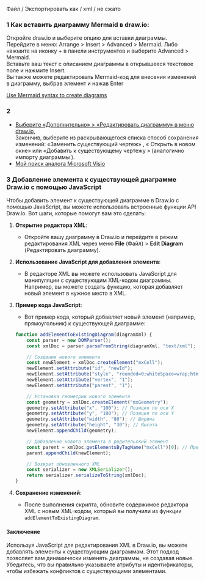 Файл / Экспортировать как / xml / не сжато
### 1 Как вставить диаграмму Mermaid в draw.io:  
Откройте draw.io и выберите опцию для вставки диаграммы.  
Перейдите в меню: Arrange > Insert > Advanced > Mermaid. Либо нажмите на иконку + в панели инструментов и выберите Advanced > Mermaid.  
Вставьте ваш текст с описанием диаграммы в открывшееся текстовое поле и нажмите Insert.  
Вы также можете редактировать Mermaid-код для внесения изменений в диаграмму, выбрав элемент и нажав Enter  

[Use Mermaid syntax to create diagrams](https://www.drawio.com/blog/mermaid-diagrams)

### 2 
- [Выберите «Дополнительно» > «Редактировать диаграмму» в меню draw.io,](https://www.drawio.com/doc/faq/diagram-source-edit)  
Закончив, выберите из раскрывающегося списка способ сохранения изменений: «Заменить существующий чертеж» , « Открыть в новом окне» или «Добавить к существующему чертежу » (аналогично импорту диаграммы ).
- [Мой поиск аналога Microsoft Visio](https://habr.com/ru/articles/731028/comments/)

### 3 Добавление элемента к существующей диаграмме Draw.io с помощью JavaScript

Чтобы добавить элемент к существующей диаграмме в Draw.io с помощью JavaScript, вы можете использовать встроенные функции API Draw.io. Вот шаги, которые помогут вам это сделать:

1. **Открытие редактора XML**:
   - Откройте вашу диаграмму в Draw.io и перейдите в режим редактирования XML через меню **File** (Файл) > **Edit Diagram** (Редактировать диаграмму).

2. **Использование JavaScript для добавления элемента**:
   - В редакторе XML вы можете использовать JavaScript для манипуляции с существующим XML-кодом диаграммы. Например, вы можете создать функцию, которая добавляет новый элемент в нужное место в XML.

3. **Пример кода JavaScript**:
   - Вот пример кода, который добавляет новый элемент (например, прямоугольник) к существующей диаграмме:

   ```javascript
   function addElementToExistingDiagram(diagramXml) {
       const parser = new DOMParser();
       const xmlDoc = parser.parseFromString(diagramXml, "text/xml");

       // Создание нового элемента
       const newElement = xmlDoc.createElement("mxCell");
       newElement.setAttribute("id", "newId");
       newElement.setAttribute("style", "rounded=0;whiteSpace=wrap;html=1;");
       newElement.setAttribute("vertex", "1");
       newElement.setAttribute("parent", "1");

       // Установка геометрии нового элемента
       const geometry = xmlDoc.createElement("mxGeometry");
       geometry.setAttribute("x", "100"); // Позиция по оси X
       geometry.setAttribute("y", "100"); // Позиция по оси Y
       geometry.setAttribute("width", "80"); // Ширина
       geometry.setAttribute("height", "30"); // Высота
       newElement.appendChild(geometry);

       // Добавление нового элемента в родительский элемент
       const parent = xmlDoc.getElementsByTagName("mxCell")[0]; // Предполагаем, что это родитель
       parent.appendChild(newElement);

       // Возврат обновленного XML
       const serializer = new XMLSerializer();
       return serializer.serializeToString(xmlDoc);
   }
   ```

4. **Сохранение изменений**:
   - После выполнения скрипта, обновите содержимое редактора XML с новым XML-кодом, который вы получили из функции `addElementToExistingDiagram`.

#### Заключение

Используя JavaScript для редактирования XML в Draw.io, вы можете добавлять элементы к существующим диаграммам. Этот подход позволяет вам динамически изменять диаграммы, не создавая новые. Убедитесь, что вы правильно указываете атрибуты и идентификаторы, чтобы избежать конфликтов с существующими элементами.
